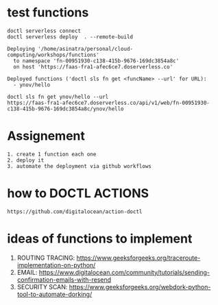 # test functions
```
doctl serverless connect
doctl serverless deploy  . --remote-build                                                                                                                

Deploying '/home/asinatra/personal/cloud-computing/workshops/functions'
  to namespace 'fn-00951930-c138-415b-9676-169dc3854a8c'
  on host 'https://faas-fra1-afec6ce7.doserverless.co'

Deployed functions ('doctl sls fn get <funcName> --url' for URL):
  - ynov/hello

doctl sls fn get ynov/hello --url                                                                                                                         
https://faas-fra1-afec6ce7.doserverless.co/api/v1/web/fn-00951930-c138-415b-9676-169dc3854a8c/ynov/hello
```

# Assignement

```
1. create 1 function each one
2. deploy it
3. automate the deployment via github workflows
```

# how to DOCTL ACTIONS

```
https://github.com/digitalocean/action-doctl
```

# ideas of functions to implement

1. ROUTING TRACING:  https://www.geeksforgeeks.org/traceroute-implementation-on-python/
2. EMAIL: https://www.digitalocean.com/community/tutorials/sending-confirmation-emails-with-resend
3. SECURITY SCAN: https://www.geeksforgeeks.org/webdork-python-tool-to-automate-dorking/
